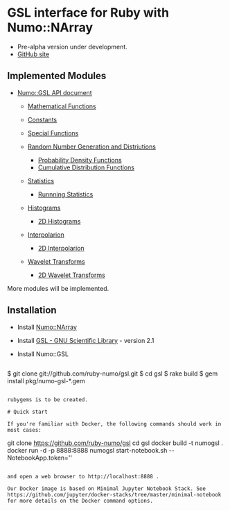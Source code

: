 # GSL interface for Ruby with Numo::NArray

* Pre-alpha version under development.
* [GitHub site](https://github.com/ruby-numo/gsl)

## Implemented Modules

* [Numo::GSL API document](http://ruby-numo.github.io/gsl/doc/)
  * [Mathematical Functions](http://ruby-numo.github.io/gsl/doc/Numo/GSL.html)
  * [Constants](http://ruby-numo.github.io/gsl/doc/Numo/GSL/Const.html)
  * [Special Functions](http://ruby-numo.github.io/gsl/doc/Numo/GSL/Sf.html)

  * [Random Number Generation and Distriutions](http://ruby-numo.github.io/gsl/doc/Numo/GSL/Rng.html)
    * [Probability Density Functions](http://ruby-numo.github.io/gsl/doc/Numo/GSL/Ran.html)
    * [Cumulative Distribution Functions](http://ruby-numo.github.io/gsl/doc/Numo/GSL/Cdf.html)

  * [Statistics](http://ruby-numo.github.io/gsl/doc/Numo/GSL/Stats.html)
    * [Runnning Statistics](http://ruby-numo.github.io/gsl/doc/Numo/GSL/Rstat.html)

  * [Histograms](http://ruby-numo.github.io/gsl/doc/Numo/GSL/Histogram.html)
    * [2D Histograms](http://ruby-numo.github.io/gsl/doc/Numo/GSL/Histogram2D.html)
  * [Interpolarion](http://ruby-numo.github.io/gsl/doc/Numo/GSL/Spline.html)
    * [2D Interpolarion](http://ruby-numo.github.io/gsl/doc/Numo/GSL/Spline2D.html)

  * [Wavelet Transforms](http://ruby-numo.github.io/gsl/doc/Numo/GSL/Wavelet.html)
    * [2D Wavelet Transforms](http://ruby-numo.github.io/gsl/doc/Numo/GSL/Wavelet2D.html)

More modules will be implemented.

## Installation

* Install [Numo::NArray](https://github.com/ruby-numo/narray)
* Install [GSL - GNU Scientific Library](http://www.gnu.org/software/gsl/) - version 2.1

* Install Numo::GSL
  ```shell
$ git clone git://github.com/ruby-numo/gsl.git
$ cd gsl
$ rake build
$ gem install pkg/numo-gsl-*.gem
```

rubygems is to be created.

# Quick start

If you're familiar with Docker, the following commands should work in most cases:

```
git clone https://github.com/ruby-numo/gsl
cd gsl
docker build -t numogsl .
docker run -d -p 8888:8888 numogsl start-notebook.sh --NotebookApp.token=''
```

and open a web browser to http://localhost:8888 .

Our Docker image is based on Minimal Jupyter Notebook Stack. See https://github.com/jupyter/docker-stacks/tree/master/minimal-notebook for more details on the Docker command options.
